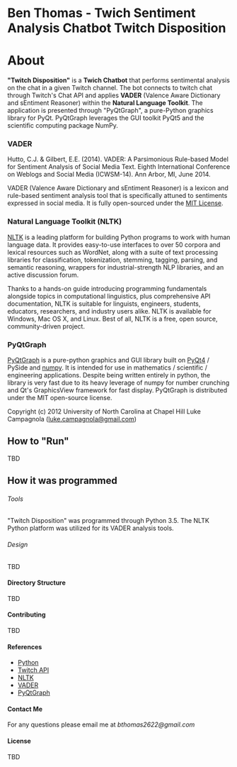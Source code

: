 Ben Thomas - Twich Sentiment Analysis Chatbot 
**Twitch Disposition**
===============================

# **About**

**"Twitch Disposition"** is a **Twich Chatbot** that performs sentimental analysis on the chat in a given Twitch channel. The bot connects to twitch chat through Twitch's Chat API and applies **VADER** (Valence Aware Dictionary and sEntiment Reasoner) within the **Natural Language Toolkit**. The application is presented through "PyQtGraph", a pure-Python graphics library for PyQt. PyQtGraph leverages the GUI toolkit PyQt5 and the scientific computing package NumPy. 

### VADER

Hutto, C.J. & Gilbert, E.E. (2014). VADER: A Parsimonious Rule-based Model for
Sentiment Analysis of Social Media Text. Eighth International Conference on
Weblogs and Social Media (ICWSM-14). Ann Arbor, MI, June 2014.

VADER (Valence Aware Dictionary and sEntiment Reasoner) is a lexicon and rule-based sentiment analysis tool that is specifically attuned to sentiments expressed in social media. It is fully open-sourced under the [MIT License](http://choosealicense.com/).

### Natural Language Toolkit (NLTK)

[NLTK](http://www.nltk.org/) is a leading platform for building Python programs to work with human language data. It provides easy-to-use interfaces to over 50 corpora and lexical resources such as WordNet, along with a suite of text processing libraries for classification, tokenization, stemming, tagging, parsing, and semantic reasoning, wrappers for industrial-strength NLP libraries, and an active discussion forum.

Thanks to a hands-on guide introducing programming fundamentals alongside topics in computational linguistics, plus comprehensive API documentation, NLTK is suitable for linguists, engineers, students, educators, researchers, and industry users alike. NLTK is available for Windows, Mac OS X, and Linux. Best of all, NLTK is a free, open source, community-driven project.

### PyQtGraph

[PyQtGraph](http://www.pyqtgraph.org/) is a pure-python graphics and GUI library built on [PyQt4](https://riverbankcomputing.com/software/pyqt/intro) / PySide and [numpy](http://www.numpy.org/). It is intended for use in mathematics / scientific / engineering applications. Despite being written entirely in python, the library is very fast due to its heavy leverage of numpy for number crunching and Qt's GraphicsView framework for fast display. PyQtGraph is distributed under the MIT open-source license. 

Copyright (c) 2012  University of North Carolina at Chapel Hill
Luke Campagnola (luke.campagnola@gmail.com)

## How to "Run" 

TBD

## How it was programmed

###### Tools

"Twitch Disposition" was programmed through Python 3.5. The NLTK Python platform was utilized for its VADER analysis tools. 

###### Design

TBD

#### Directory Structure

TBD

#### Contributing

TBD

#### References

* [Python](https://www.python.org/)
* [Twitch API](https://dev.twitch.tv/)
* [NLTK](http://www.nltk.org/)
* [VADER](https://github.com/cjhutto/vaderSentiment)
* [PyQtGraph](http://www.pyqtgraph.org/)

#### Contact Me

For any questions please email me at _bthomas2622@gmail.com_

#### License

TBD